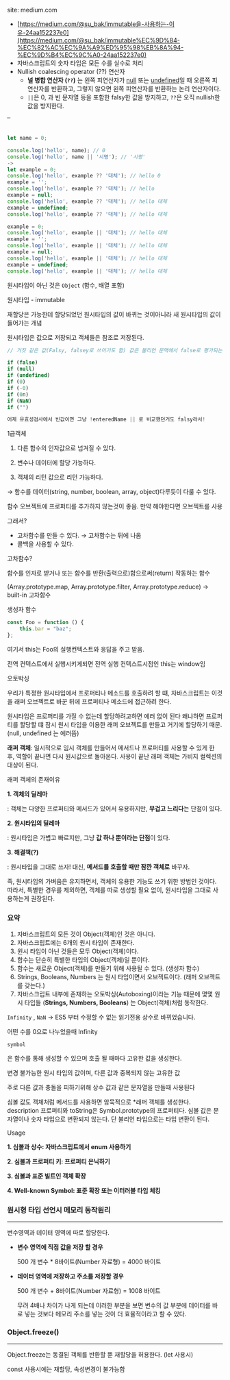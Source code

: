 site: medium.com

- [https://medium.com/@su_bak/immutable을-사용하는-이유-24aa152237e0](https://medium.com/@su_bak/immutable%EC%9D%84-%EC%82%AC%EC%9A%A9%ED%95%98%EB%8A%94-%EC%9D%B4%EC%9C%A0-24aa152237e0)
- 자바스크립트의 숫자 타입은 모든 수를 실수로 처리
- Nullish coalescing operator (??) 연산자
    - **널 병합 연산자 (`??`)** 는 왼쪽 피연산자가 [null](https://developer.mozilla.org/ko/docs/Web/JavaScript/Reference/Global_Objects/null) 또는 [undefined](https://developer.mozilla.org/ko/docs/Web/JavaScript/Reference/Global_Objects/undefined)일 때 오른쪽 피연산자를 반환하고, 그렇지 않으면 왼쪽 피연산자를 반환하는 논리 연산자이다.
    - `||`은 0, 과 빈 문자열 등을 포함한 falsy한 값을 방지하고, `??`은 오직 nullish한 값을 방지한다.

''

```jsx

let name = 0;

console.log('hello', name); // 0
console.log('hello', name || '시명'); // '시명'
->
let example = 0;
console.log('hello', example ?? '대체'); // hello 0
example = '';
console.log('hello', example ?? '대체'); // hello 
example = null;
console.log('hello', example ?? '대체'); // hello 대체
example = undefined;
console.log('hello', example ?? '대체'); // hello 대체

example = 0;
console.log('hello', example || '대체'); // hello 대체
example = '';
console.log('hello', example || '대체'); // hello 대체
example = null;
console.log('hello', example || '대체'); // hello 대체
example = undefined;
console.log('hello', example || '대체'); // hello 대체
```

원시타입이 아닌 것은 `Object` (함수, 배열 포함)

원시타입 - immutable

재할당은 가능한데 할당되었던 원시타입의 값이 바뀌는 것이아니라 새 원시타입의 값이 들어가는 개념

원시타입은 값으로 저장되고 객체들은 참조로 저장된다.

```jsx
// 거짓 같은 값(Falsy, falsey로 쓰이기도 함) 값은 불리언 문맥에서 false로 평가되는 값입니다.

if (false)
if (null)
if (undefined)
if (0)
if (-0)
if (0n)
if (NaN)
if ("")

어제 유효성검사에서 빈값이면 그냥 !enteredName || 로 비교했던거도 falsy라서!
```

1급객체

1. 다른 함수의 인자값으로 넘겨질 수 있다.

2. 변수나 데이터에 할당 가능하다.

3. 객체의 리턴 값으로 리턴 가능하다.

→ 함수를 데이터(string, number, boolean, array, object)다루듯이 다룰 수 있다.

함수 오브젝트에 프로퍼티를 추가하지 않는것이 좋음. 만약 해야한다면 오브젝트를 사용

그래서?

- 고차함수를 만들 수 있다.  → 고차함수는 뒤에 나옴
- 콜백을 사용할 수 있다.

고차함수?

함수를 인자로 받거나 또는 함수를 반환(출력으로)함으로써(return) 작동하는 함수

(Array.prototype.map, Array.prototype.filter, Array.prototype.reduce) → built-in 고차함수

생성자 함수

```jsx
const Foo = function () {
	this.bar = "baz";
};
```

여기서 this는 Foo의 실행컨텍스트와 응답을 주고 받음.

전역 컨텍스트에서 실행시키게되면 전역 실행 컨텍스트시점인 this는 window임

오토박싱

우리가 특정한 원시타입에서 프로퍼티나 메소드를 호출하려 할 떄, 자바스크립트는 이것을 래퍼 오브젝트로 바꾼 뒤에 프로퍼티나 메소드에 접근하려 한다.

원시타입은 프로퍼티를 가질 수 없는데 할당하려고하면 에러 없이 된다 왜냐하면 프로퍼티를 할당할 떄 잠시 원시 타입을 이용한 래퍼 오브젝트를 만들고 거기에 할당하기 때문. (null, undefined 는 에러뜸)

**래퍼 객체**: 일시적으로 임시 객체를 만들어서 메서드나 프로퍼티를 사용할 수 있게 한 후, 역할이 끝나면 다시 원시값으로 돌아온다. 사용이 끝난 래퍼 객체는 가비지 컬렉션의 대상이 된다.

래퍼 객체의 존재이유

**1. 객체의 딜레마**

: 객체는 다양한 프로퍼티와 메서드가 있어서 유용하지만, **무겁고 느리다**는 단점이 있다.

**2. 원시타입의 딜레마**

: 원시타입은 가볍고 빠르지만, 그냥 **값 하나 뿐이라는 단점**이 있다.

**3. 해결책(?)**

: 원시타입을 그대로 쓰자! 대신, **메서드를 호출할 때만 잠깐 객체로** 바꾸자.

즉, 원시타입의 가벼움은 유지하면서, 객체의 유용한 기능도 쓰기 위한 방법인 것이다. 따라서, 특별한 경우를 제외하면, 객체를 따로 생성할 필요 없이, 원시타입을 그대로 사용하는게 권장된다.

### 요약

1. 자바스크립트의 모든 것이 Object(객체)인 것은 아니다.
2. 자바스크립트에는 6개의 원시 타입이 존재한다.
3. 원시 타입이 아닌 것들은 모두 Object(객체)이다.
4. 함수는 단순히 특별한 타입의 Object(객체)일 뿐이다.
5. 함수는 새로운 Object(객체)를 만들기 위해 사용될 수 있다. (생성자 함수)
6. Strings, Booleans, Numbers 는 원시 타입이면서 오브젝트이다. (래퍼 오브젝트를 갖는다.)
7. 자바스크립트 내부에 존재하는 오토박싱(Autoboxing)이라는 기능 때문에 몇몇 원시 타입들 (**Strings, Numbers, Booleans**) 는 Object(객체)처럼 동작한다.

`Infinity` , `NaN`  → ES5 부터 수정할 수 없는 읽기전용 상수로 바뀌었습니다.

어떤 수를 0으로 나누었을때 Infinity

`symbol`

은 함수를 통해 생성할 수 있으며 호출 될 때마다 고유한 값을 생성한다.

변경 불가능한 원시 타입의 값이며, 다른 값과 중복되지 않는 고유한 값

주로 다른 값과 충돌을 피하기위해 상수 값과 같은 문자열을 만들때 사용된다

심볼 값도 객체처럼 메서드를 사용하면 암묵적으로 *래퍼 객체를 생성한다. description 프로퍼티와 toString은 Symbol.prototype의 프로퍼티다. 심볼 값은 문자열이나 숫자 타입으로 변환되지 않는다. 단 불리언 타입으로는 타입 변환이 된다.

Usage

**1. 심볼과 상수: 자바스크립트에서 enum 사용하기**

**2. 심볼과 프로퍼티 키: 프로퍼티 은닉하기**

**3. 심볼과 표준 빌트인 객체 확장**

**4. Well-known Symbol: 표준 확장 또는 이터러블 타입 체킹**

### 원시형 타입 선언시 메모리 동작원리

---

변수영역과 데이터 영역에 따로 할당한다. 

- **변수 영역에 직접 값을 저장 할 경우**
    
    500 개 변수 * 8바이트(Number 자료형) = 4000 바이트
    
- **데이터 영역에 저장하고 주소를 저장할 경우**
    
    500 개 변수 + 8바이트(Number 자료형) = 1008 바이트
    
    무려 4배나 차이가 나게 되는데 이러한 부분을 보면 변수의 값 부분에 데이터를 바로 넣는 것보다 메모리 주소를 넣는 것이 더 효율적이라고 할 수 있다.
    

### Object.freeze()

---

Object.freeze는 동결된 객체를 반환할 뿐 재할당을 허용한다. (let 사용시) 

const 사용시에는 재할당, 속성변경이 불가능함
